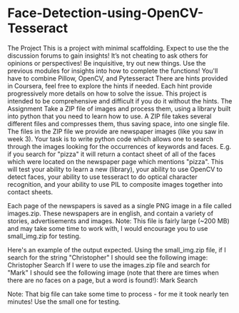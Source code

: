 # Face-Detection-using-OpenCV-Tesseract
The Project
This is a project with minimal scaffolding. Expect to use the the discussion forums to gain insights! It’s not cheating to ask others for opinions or perspectives!
Be inquisitive, try out new things.
Use the previous modules for insights into how to complete the functions! You'll have to combine Pillow, OpenCV, and Pytesseract
There are hints provided in Coursera, feel free to explore the hints if needed. Each hint provide progressively more details on how to solve the issue. This project is intended to be comprehensive and difficult if you do it without the hints.
The Assignment
Take a ZIP file of images and process them, using a library built into python that you need to learn how to use. A ZIP file takes several different files and compresses them, thus saving space, into one single file. The files in the ZIP file we provide are newspaper images (like you saw in week 3). Your task is to write python code which allows one to search through the images looking for the occurrences of keywords and faces. E.g. if you search for "pizza" it will return a contact sheet of all of the faces which were located on the newspaper page which mentions "pizza". This will test your ability to learn a new (library), your ability to use OpenCV to detect faces, your ability to use tesseract to do optical character recognition, and your ability to use PIL to composite images together into contact sheets.

Each page of the newspapers is saved as a single PNG image in a file called images.zip. These newspapers are in english, and contain a variety of stories, advertisements and images. Note: This file is fairly large (~200 MB) and may take some time to work with, I would encourage you to use small_img.zip for testing.

Here's an example of the output expected. Using the small_img.zip file, if I search for the string "Christopher" I should see the following image: Christopher Search If I were to use the images.zip file and search for "Mark" I should see the following image (note that there are times when there are no faces on a page, but a word is found!): Mark Search

Note: That big file can take some time to process - for me it took nearly ten minutes! Use the small one for testing.
